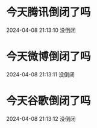 # 今天腾讯倒闭了吗

2024-04-08 21:13:10 没倒闭

# 今天微博倒闭了吗

2024-04-08 21:13:11 没倒闭

# 今天谷歌倒闭了吗

2024-04-08 21:13:12 没倒闭

